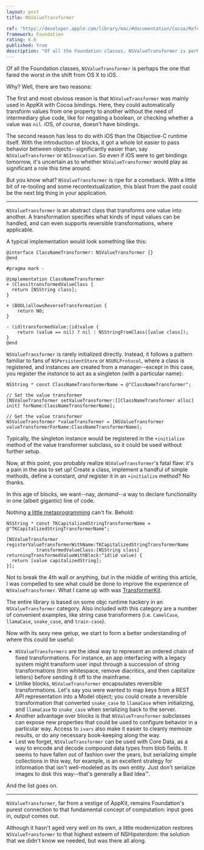 ```yaml
---
layout: post
title: NSValueTransformer

ref: "https://developer.apple.com/library/mac/#documentation/Cocoa/Reference/Foundation/Classes/NSValueTransformer_Class/Reference/Reference.html"
framework: Foundation
rating: 6.6
published: true
description: "Of all the Foundation classes, NSValueTransformer is perhaps the one that fared the worst in the shift from OS X to iOS. But you know what? It's ripe for a comeback. With a little bit of re-tooling and some recontextualization, this blast from the past could be the next big thing in your application."
---
```


Of all the Foundation classes, `NSValueTransformer` is perhaps the one that fared the worst in the shift from OS X to iOS. 

Why? Well, there are two reasons:

The first and most obvious reason is that `NSValueTransformer` was mainly used in AppKit with Cocoa bindings. Here, they could automatically transform values from one property to another without the need of intermediary glue code, like for negating a boolean, or checking whether a value was `nil`. iOS, of course, doesn't have bindings.

The second reason has less to do with iOS than the Objective-C runtime itself. With the introduction of blocks, it got a whole lot easier to pass behavior between objects--significantly easier than, say `NSValueTransformer` or `NSInvocation`. So even if iOS were to get bindings tomorrow, it's uncertain as to whether `NSValueTransformer` would play as significant a role this time around.

But you know what? `NSValueTransformer` is ripe for a comeback. With a little bit of re-tooling and some recontextualization, this blast from the past could be the next big thing in your application.

---

`NSValueTransformer` is an abstract class that transforms one value into another. A transformation specifies what kinds of input values can be handled, and can even supports reversible transformations, where applicable.

A typical implementation would look something like this:

    @interface ClassNameTransformer: NSValueTransformer {}
    @end

    #pragma mark -

    @implementation ClassNameTransformer
    + (Class)transformedValueClass { 
      return [NSString class]; 
    }

    + (BOOL)allowsReverseTransformation { 
        return NO;
    }
    
    - (id)transformedValue:(id)value {
        return (value == nil) ? nil : NSStringFromClass([value class]);
    }
    @end

`NSValueTransformer` is rarely initialized directly. Instead, it follows a pattern familiar to fans of `NSPersistentStore` or `NSURLProtocol`, where a class is registered, and instances are created from a manager--except in this case, you register the _instance_ to act as a singleton (with a particular name):

    NSString * const ClassNameTransformerName = @"ClassNameTransformer";

    // Set the value transformer
    [NSValueTransformer setValueTransformer:[[ClassNameTransformer alloc] init] forName:ClassNameTransformerName];

    // Get the value transformer
    NSValueTransformer *valueTransformer = [NSValueTransformer valueTransformerForName:ClassNameTransformerName];

Typically, the singleton instance would be registered in the `+initialize` method of the value transformer subclass, so it could be used without further setup.

Now, at this point, you probably realize `NSValueTransformer`'s fatal flaw: it's a pain in the ass to set up! Create a class, implement a handful of simple methods, define a constant, _and_ register it in an `+initialize` method? No thanks.

In this age of blocks, we want--nay, _demand_--a way to declare functionality in one (albeit gigantic) line of code.

Nothing [a little metaprogramming](https://github.com/mattt/TransformerKit/blob/master/TransformerKit/NSValueTransformer%2BTransformerKit.m#L36) can't fix. Behold:

    NSString * const TKCapitalizedStringTransformerName = @"TKCapitalizedStringTransformerName";

    [NSValueTransformer registerValueTransformerWithName:TKCapitalizedStringTransformerName 
               transformedValueClass:[NSString class] 
    returningTransformedValueWithBlock:^id(id value) {
      return [value capitalizedString];
    }];

Not to break the 4th wall or anything, but in the middle of writing this article, I was compelled to see what could be done to improve the experience of `NSValueTransformer`. What I came up with was [TransformerKit](https://github.com/mattt/TransformerKit).

The entire library is based on some objc runtime hackery in an `NSValueTransformer` category. Also included with this category are a number of convenient examples, like string case transformers (i.e. `CamelCase`, `llamaCase`, `snake_case`, and `train-case`).

Now with its sexy new getup, we start to form a better understanding of where this could be useful:

- `NSValueTransformers` are the ideal way to represent an ordered chain of fixed transformations. For instance, an app interfacing with a legacy system might transform user input through a succession of string transformations (trim whitespace, remove diacritics, and then capitalize letters) before sending it off to the mainframe.
- Unlike blocks, `NSValueTransformer` encapsulates reversible transformations. Let's say you were wanted to map keys from a REST API representation into a Model object; you could create a reversible transformation that converted `snake_case` to `llamaCase` when initializing, and `llamaCase` to `snake_case` when serializing back to the server.
- Another advantage over blocks is that `NSValueTransformer` subclasses can expose new properties that could be used to configure behavior in a particular way. Access to `ivars` also make it easier to cleanly memoize results, or do any necessary book-keeping along the way.
- Lest we forget, `NSValueTransformer` can be used with Core Data, as a way to encode and decode compound data types from blob fields. It seems to have fallen out of fashion over the years, but serializing simple collections in this way, for example, is an excellent strategy for information that isn't well-modeled as its own entity. Just don't serialize images to disk this way--that's generally a Bad Idea™. 

And the list goes on.

---

`NSValueTransformer`, far from a vestige of AppKit, remains Foundation's purest connection to that fundamental concept of computation: input goes in, output comes out.

Although it hasn't aged very well on its own, a little modernization restores `NSValueTransformer` to that highest esteem of NSHipsterdom: the solution that we didn't know we needed, but was there all along.
